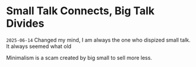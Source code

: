 # Small Talk Connects, Big Talk Divides 
`2025-06-14`
Changed my mind, I am always the one who dispized small talk. It always seemed what old 






Minimalism is a scam created by big small to sell more less. 
